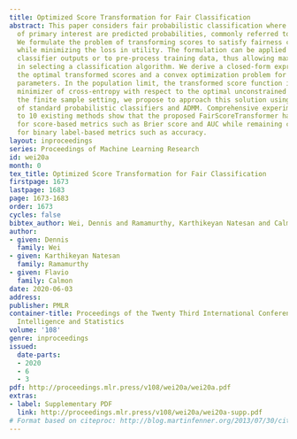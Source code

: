 ```yaml
---
title: Optimized Score Transformation for Fair Classification
abstract: This paper considers fair probabilistic classification where the outputs
  of primary interest are predicted probabilities, commonly referred to as scores.
  We formulate the problem of transforming scores to satisfy fairness constraints
  while minimizing the loss in utility. The formulation can be applied either to post-process
  classifier outputs or to pre-process training data, thus allowing maximum freedom
  in selecting a classification algorithm. We derive a closed-form expression for
  the optimal transformed scores and a convex optimization problem for the transformation
  parameters. In the population limit, the transformed score function is the fairness-constrained
  minimizer of cross-entropy with respect to the optimal unconstrained scores. In
  the finite sample setting, we propose to approach this solution using a combination
  of standard probabilistic classifiers and ADMM. Comprehensive experiments comparing
  to 10 existing methods show that the proposed FairScoreTransformer has advantages
  for score-based metrics such as Brier score and AUC while remaining competitive
  for binary label-based metrics such as accuracy.
layout: inproceedings
series: Proceedings of Machine Learning Research
id: wei20a
month: 0
tex_title: Optimized Score Transformation for Fair Classification
firstpage: 1673
lastpage: 1683
page: 1673-1683
order: 1673
cycles: false
bibtex_author: Wei, Dennis and Ramamurthy, Karthikeyan Natesan and Calmon, Flavio
author:
- given: Dennis
  family: Wei
- given: Karthikeyan Natesan
  family: Ramamurthy
- given: Flavio
  family: Calmon
date: 2020-06-03
address: 
publisher: PMLR
container-title: Proceedings of the Twenty Third International Conference on Artificial
  Intelligence and Statistics
volume: '108'
genre: inproceedings
issued:
  date-parts:
  - 2020
  - 6
  - 3
pdf: http://proceedings.mlr.press/v108/wei20a/wei20a.pdf
extras:
- label: Supplementary PDF
  link: http://proceedings.mlr.press/v108/wei20a/wei20a-supp.pdf
# Format based on citeproc: http://blog.martinfenner.org/2013/07/30/citeproc-yaml-for-bibliographies/
---
```

